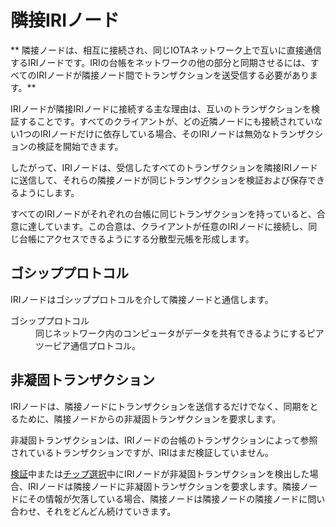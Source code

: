 # 隣接IRIノード
<!-- # Neighbor IRI node -->

** 隣接ノードは、相互に接続され、同じIOTAネットワーク上で互いに直接通信するIRIノードです。IRIの台帳をネットワークの他の部分と同期させるには、すべてのIRIノードが隣接ノード間でトランザクションを送受信する必要があります。**
<!-- **Neighbors are IRI nodes that are mutually connected and that communicate directly with each other on the same IOTA network. To synchronize their ledgers with the rest of the network, all IRI nodes must send and receive transactions among their neighbors.** -->

IRIノードが隣接IRIノードに接続する主な理由は、互いのトランザクションを検証することです。すべてのクライアントが、どの近隣ノードにも接続されていない1つのIRIノードだけに依存している場合、そのIRIノードは無効なトランザクションの検証を開始できます。
<!-- The primary reason that IRI nodes connect to neighbor IRI nodes is to validate each other's transactions. If all clients relied on only one IRI node, which wasn't connected to any neighbors, that IRI node could start validating invalid transactions. -->

したがって、IRIノードは、受信したすべてのトランザクションを隣接IRIノードに送信して、それらの隣接ノードが同じトランザクションを検証および保存できるようにします。
<!-- Therefore, IRI nodes send all transactions that they receive to their neighbor IRI nodes so that those neighbors can validate and store the same transactions. -->

すべてのIRIノードがそれぞれの台帳に同じトランザクションを持っていると、合意に達しています。この合意は、クライアントが任意のIRIノードに接続し、同じ台帳にアクセスできるようにする分散型元帳を形成します。
<!-- When all IRI nodes have the same transactions in their ledgers, they have reached a consensus. This consensus forms the distributed ledger that allows clients to connect to any IRI node and have access to the same ledger. -->

## ゴシッププロトコル
<!-- ## Gossip protocol -->

IRIノードはゴシッププロトコルを介して隣接ノードと通信します。
<!-- IRI nodes communicate with their neighbors through a gossip protocol. -->

<dl><dt>ゴシッププロトコル</dt><dd>同じネットワーク内のコンピュータがデータを共有できるようにするピアツーピア通信プロトコル。</dd></dl>
<!-- <dl><dt>gossip protocol</dt><dd>A peer-to-peer communication protocol that allows computers in the same network to share data.</dd></dl> -->

## 非凝固トランザクション
<!-- ## Non-solid transactions -->

IRIノードは、隣接ノードにトランザクションを送信するだけでなく、同期をとるために、隣接ノードからの非凝固トランザクションを要求します。
<!-- As well as sending transactions to neighbors, IRI nodes request non-solid transactions from its neighbors in order to become synchronized. -->

非凝固トランザクションは、IRIノードの台帳のトランザクションによって参照されているトランザクションですが、IRIはまだ検証していません。
<!-- A non-solid transaction is one that is referenced by a transaction in an IRI node's ledger, but that the IRI has not yet validated. -->

[検証](../concepts/transaction-validation.md)中または[チップ選択](root://the-tangle/0.1/concepts/tip-selection.md)中にIRIノードが非凝固トランザクションを検出した場合、IRIノードは隣接ノードに非凝固トランザクションを要求します。隣接ノードにその情報が欠落している場合、隣接ノードは隣接ノードの隣接ノードに問い合わせ、それをどんどん続けていきます。
<!-- If an IRI node sees a non-solid transaction during [validation](../concepts/transaction-validation.md) or [tip selection](root://the-tangle/0.1/concepts/tip-selection.md), the IRI node asks its neighbors for it, and if its neighbors are missing the information, those neighbors will ask their neighbors, and so on. -->

